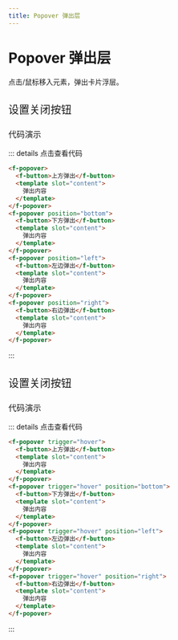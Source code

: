 ```yaml
---
title: Popover 弹出层
---
```


# Popover 弹出层

点击/鼠标移入元素，弹出卡片浮层。

<h2 style="font-weight:normal">设置关闭按钮</h2>

<ClientOnly>

<popover-demos></popover-demos>

</ClientOnly>

<h3 style="font-weight:normal">代码演示</h3>

::: details 点击查看代码

```html
<f-popover>
  <f-button>上方弹出</f-button>
  <template slot="content">
    弹出内容
  </template>
</f-popover>
<f-popover position="bottom">
  <f-button>下方弹出</f-button>
  <template slot="content">
    弹出内容
  </template>
</f-popover>
<f-popover position="left">
  <f-button>左边弹出</f-button>
  <template slot="content">
    弹出内容
  </template>
</f-popover>
<f-popover position="right">
  <f-button>右边弹出</f-button>
  <template slot="content">
    弹出内容
  </template>
</f-popover>
```

:::
<br/>

<h2 style="font-weight:normal">设置关闭按钮</h2>

<ClientOnly>

<popover-hover-demos></popover-hover-demos>

</ClientOnly>

<h3 style="font-weight:normal">代码演示</h3>

::: details 点击查看代码

```html
<f-popover trigger="hover">
  <f-button>上方弹出</f-button>
  <template slot="content">
    弹出内容
  </template>
</f-popover>
<f-popover trigger="hover" position="bottom">
  <f-button>下方弹出</f-button>
  <template slot="content">
    弹出内容
  </template>
</f-popover>
<f-popover trigger="hover" position="left">
  <f-button>左边弹出</f-button>
  <template slot="content">
    弹出内容
  </template>
</f-popover>
<f-popover trigger="hover" position="right">
  <f-button>右边弹出</f-button>
  <template slot="content">
    弹出内容
  </template>
</f-popover>
```

:::
